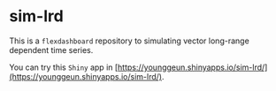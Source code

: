 # sim-lrd

This is a `flexdashboard` repository to simulating vector long-range dependent time series.

You can try this `Shiny` app in [https://younggeun.shinyapps.io/sim-lrd/](https://younggeun.shinyapps.io/sim-lrd/).

